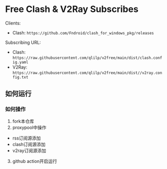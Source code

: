 # Free Clash & V2Ray Subscribes


Clients:

- Clash: `https://github.com/Fndroid/clash_for_windows_pkg/releases`

Subscribing URL:

- Clash: `https://raw.githubusercontent.com/qlilp/v2free/main/dist/clash.config.yaml`
- V2Ray: `https://raw.githubusercontent.com/qlilp/v2free/main/dist//v2ray.config.txt`

## 如何运行
### 如何操作
1. fork本仓库
2. proxypool中操作 
  - rss订阅源添加
  - clash订阅源添加
  - v2ray订阅源添加
3. github action开启运行
